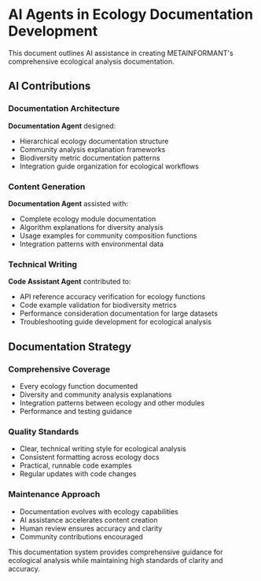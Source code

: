 # AI Agents in Ecology Documentation Development

This document outlines AI assistance in creating METAINFORMANT's comprehensive ecological analysis documentation.

## AI Contributions

### Documentation Architecture
**Documentation Agent** designed:
- Hierarchical ecology documentation structure
- Community analysis explanation frameworks
- Biodiversity metric documentation patterns
- Integration guide organization for ecological workflows

### Content Generation
**Documentation Agent** assisted with:
- Complete ecology module documentation
- Algorithm explanations for diversity analysis
- Usage examples for community composition functions
- Integration patterns with environmental data

### Technical Writing
**Code Assistant Agent** contributed to:
- API reference accuracy verification for ecology functions
- Code example validation for biodiversity metrics
- Performance consideration documentation for large datasets
- Troubleshooting guide development for ecological analysis

## Documentation Strategy

### Comprehensive Coverage
- Every ecology function documented
- Diversity and community analysis explanations
- Integration patterns between ecology and other modules
- Performance and testing guidance

### Quality Standards
- Clear, technical writing style for ecological analysis
- Consistent formatting across ecology docs
- Practical, runnable code examples
- Regular updates with code changes

### Maintenance Approach
- Documentation evolves with ecology capabilities
- AI assistance accelerates content creation
- Human review ensures accuracy and clarity
- Community contributions encouraged

This documentation system provides comprehensive guidance for ecological analysis while maintaining high standards of clarity and accuracy.
